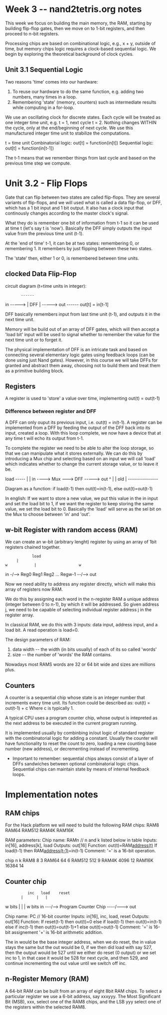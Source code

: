 # Week 3 -- nand2tetris.org notes

This week we focus on building the main memory, the RAM, starting
by building flip-flop gates, then we move on to 1-bit registers, and
then proceed to n-bit registers.

Processing chips are based on combinational logic, e.g., x + y, outside of time,
but memory chips logic requires a clock-based sequential logic. We begin
by exploring the theoretical background of clock cycles.

## Unit 3.1 Sequential Logic
Two reasons 'time' comes into our hardware:
1. To reuse our hardware to do the same function, e.g. adding two numbers,
many times in a loop.
2. Remembering 'state' (memory, counters) such as intermediate results
while computing in a for-loop.

We use an oscillating clock for discrete states. Each cycle will be treated as one
integer time unit, e.g. t = 1, next cycle t = 2. Nothing changes WITHIN the cycle,
only at the end/beginning of next cycle. We use this manufactured integer time unit
to stabilize the computations.

t = time unit
Combinatorial logic: out[t] = function(in[t])
Sequential logic: out[t] = function(in[t-1])

The t-1 means that we remember things from last cycle and based on the previous
time step we compute.


# Unit 3.2 - Flip Flops

Gate that can flip between two states are called flip-flops. They are several
variants of flip-flops, and we will used what is called a data flip-flop,
or DFF, which has a 1 bit input and 1 bit output. It also has a clock input
that continously changes according to the master clock's signal.

What they do is remember one bit of information from t-1 so it can be used
at time t (let's say t is 'now'). Basically the DFF simply outputs the input
value from the previous time unit (t-1).

At the 'end of time' t-1, it can be at two states: remembering 0, or
remembering 1. It remembers by just flipping between these two states.

The 'state' then, either 1 or 0, is remembered between time units.

## clocked Data Flip-Flop

circuit diagram (t=time units in integer):

           ------
in -----> | DFF  | -----> out
           ------
	  out[t] = in[t-1]

DFF basically remembers input from last time unit (t-1), and outputs
it in the next time unit.

Memory will be build out of an array of DFF gates, which will then
accept a 'load bit' input will be used to signal whether to remember
the value for the next time unit or to forget it.

The physical implementation of DFF is an intricate task and based on
connecting several elementary logic gates using feedback loops (can be
done using just Nand gates). However, in this course we will take DFFs
for granted and abstract them away, choosing not to build them and
treat them as a primitive building block.

## Registers
A register is used to 'store' a value over time, implementing out(t) = out(t-1)

### Difference between register and DFF
A DFF can only ouput its previous input, i.e. out(t) = in(t-1).
A register can be implemented from a DFF by feeding the output of the DFF
back into its input, created a loop. With this loop complete, we now have
a device that at any time t will echo its output from t-1.

To complete the register we need to be able to alter the loop storage, so
that we can manipulate what it stores externally. We can do this by introducing
a Mux chip and selecting based on an input we will call 'load' which indicates
whether to change the current storage value, or to leave it be.


load -----
         |
	 |
in ----> Mux ---> DFF -----> out
         ^             |
	 | old         |
	 ---------------

Diagram as a function:
if load(t-1) then out(t)=in(t-1), else out(t)=out(t-1)

In english:
If we want to store a new value, we put this value in the in input
and set the load bit to 1, if we want the register to keep storing
the same value, we set the load bit to 0. Basically the 'load'
will serve as the sel bit on the Mux to choose between 'in' and 'out'.

## w-bit Register with random access (RAM)

We can create an w-bit (arbitrary lenght) register by using an array of
1bit registers chained together.

                load
		 |
    w            |                   w
in -/--> Reg0 Reg1 Reg2 ... Regw-1 --/--> out

Now we need ability to address any register directly, which
will make this array of registers now RAM.

We do this by assigning each word in the n-register RAM a unique
address (integer between 0 to n-1), by which it will be addressed. So given
address j, we need to be capable of selecting individual register address j
in the register array.

In classical RAM, we do this with 3 inputs: data input, address input, and
a load bit. A read operation is load=0.

The design parameters of RAM:
1. data width -- the width (in bits usually) of each of its so called 'words'
2. size -- the number of 'words' the RAM contains.

Nowadays most RAMS words are 32 or 64 bit wide and sizes are millions plus.


## Counters
A counter is a sequential chip whose state is an integer number that increments
every time unit. Its function could be described as:
out(t) = out(t-1) + c
Where c is typically 1.

A typical CPU uses a program counter chip, whose output is intepreted as
the next address to be executed in the current program running.

It is implemented usually by combinbing in/out logic of standard register
with the combinatorial logic for adding a constant. Usually the counter will
have functionality to reset the count to zero, loading a new counting base
number (new address), or decrementing instead of incrementing.

* Important to remember: sequential chips always consist of a layer of DFFs
sandwiches between optional combinatorial logic chips. Sequential chips can
maintain state by means of internal feedback loops.

# Implementation notes

## RAM chips
For the Hack platform we will need to build the following RAM chips:
RAM8
RAM64
RAM512
RAM4K
RAM16K

RAM parameters:
Chip name: RAMn // n and k listed below in table
Inputs: in[16], address[k], load
Outputs: out[16]
Function: out(t)=RAM[address(t)](t)
	  If load(t-1) then
	     RAM[address(t-1)](t)=in(t-1)
Comment: '=' is a 16-bit operation.

chip	 n   	k
RAM8	 8	3
RAM64	 64	6
RAM512	 512	9
RAM4K	 4096	12
RAM16K	 16384	14

## Counter chip


              inc	load	reset
	       |	  |	  |
   w bits      |	  |	  |   w bits
in ---/-->     Program Counter Chip ----/---> out

Chip name: PC // 16-bit counter
Inputs: in[16], inc, load, reset
Outputs: out[16]
Function: If reset(t-1) then out(t)=0
	     else if load(t-1) then out(t)=in(t-1)
	     	  else if inc(t-1) then out(t)=out(t-1)+1
		       else out(t)=out(t-1)
Comment: '=' is 16-bit assignement
	 '+' is 16-bit arithmetic addition.

The in would be the base integer address, when we do reset, the in
value stays the same but the out would be 0, if we then did load
with say 527, then the output would be 527 until we either do
reset (0 output) or we set inc to 1, in that case it would be
528 for next cycle, and then 529, and continue incrementing the
out value until we switch off inc.

## n-Register Memory (RAM)
A 64-bit RAM can be built from an array of eight 8bit RAM chips.
To select a particular register we use a 6-bit address, say
xxxyyy. The Most Significant Bit (MSB), xxx, select one of the
RAM8 chips, and the LSB yyy select one of the registers within
the selected RAM8.



